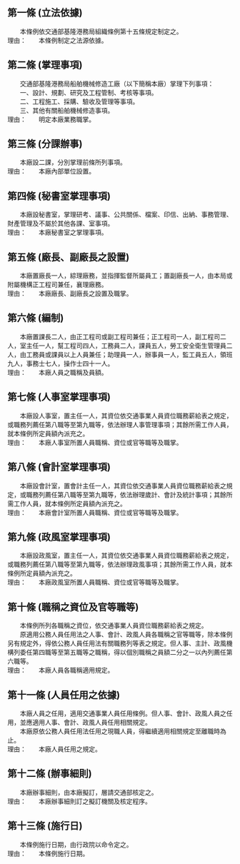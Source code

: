 第一條 (立法依據)
-----------------
　　本條例依交通部基隆港務局組織條例第十五條規定制定之。  
理由：　　本條例制定之法源依據。

第二條 (掌理事項)
-----------------
　　交通部基隆港務局船舶機械修造工廠（以下簡稱本廠）掌理下列事項：  
　　一、設計、規劃、研究及工程管制、考核等事項。  
　　二、工程施工、採購、驗收及管理等事項。  
　　三、其他有關船舶機械修造事項。  
理由：　　明定本廠業務職掌。

第三條 (分課辦事)
-----------------
　　本廠設二課，分別掌理前條所列事項。  
理由：　　本廠內部單位設置。

第四條 (秘書室掌理事項)
-----------------------
　　本廠設秘書室，掌理研考、議事、公共關係、檔案、印信、出納、事務管理、財產管理及不屬於其他各課、室事項。  
理由：　　本廠秘書室之掌理事項。

第五條 (廠長、副廠長之設置)
---------------------------
　　本廠置廠長一人，綜理廠務，並指揮監督所屬員工；置副廠長一人，由本局或附屬機構正工程司兼任，襄理廠務。  
理由：　　本廠廠長、副廠長之設置及職掌。

第六條 (編制)
-------------
　　本廠置課長二人，由正工程司或副工程司兼任；正工程司一人，副工程司二人，室主任一人，幫工程司四人，工務員二人，課員五人，勞工安全衛生管理員二人，由工務員或課員以上人員兼任；助理員一人，辦事員一人，監工員五人，領班九人，事務士七人，操作士四十一人。  
理由：　　本廠人員之職稱及員額。

第七條 (人事室掌理事項)
-----------------------
　　本廠設人事室，置主任一人，其資位依交通事業人員資位職務薪給表之規定，或職務列薦任第八職等至第九職等，依法辦理人事管理事項；其餘所需工作人員，就本條例所定員額內派充之。  
理由：　　本廠人事室所置人員職稱、資位或官等職等及職掌。

第八條 (會計室掌理事項)
-----------------------
　　本廠設會計室，置會計主任一人，其資位依交通事業人員資位職務薪給表之規定，或職務列薦任第八職等至第九職等，依法辦理歲計、會計及統計事項；其餘所需工作人員，就本條例所定員額內派充之。  
理由：　　本廠會計室所置人員職稱、資位或官等職等及職掌。

第九條 (政風室掌理事項)
-----------------------
　　本廠設政風室，置主任一人，其資位依交通事業人員資位職務薪給表之規定，或職務列薦任第八職等至第九職等，依法辦理政風事項；其餘所需工作人員，就本條例所定員額內派充之。  
理由：　　本廠政風室所置人員職稱、資位或官等職等及職掌。

第十條 (職稱之資位及官等職等)
-----------------------------
　　本條例所列各職稱之資位，依交通事業人員資位職務薪給表之規定。  
　　原適用公務人員任用法之人事、會計、政風人員各職稱之官等職等，除本條例另有規定外，得依公務人員任用法有關職務列等表之規定。但人事、主計、政風機構列委任第四職等至第五職等之職稱，得以個別職稱之員額二分之一以內列薦任第六職等。  
理由：　　本廠人員各職稱適用規定。

第十一條 (人員任用之依據)
-------------------------
　　本廠人員之任用，適用交通事業人員任用條例。但人事、會計、政風人員之任用，並應適用人事、會計、政風人員任用相關規定。  
　　本廠原依公務人員任用法任用之現職人員，得繼續適用相關規定至離職時為止。  
理由：　　本廠人員任用之規定。

第十二條 (辦事細則)
-------------------
　　本廠辦事細則，由本廠擬訂，層請交通部核定之。  
理由：　　本廠辦事細則訂之擬訂機關及核定程序。

第十三條 (施行日)
-----------------
　　本條例施行日期，由行政院以命令定之。  
理由：　　本條例施行日期。